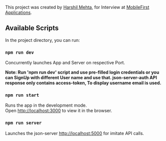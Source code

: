 This project was created by [Harshil Mehta](https://www.linkedin.com/in/harshil-mehta-437620145), for Interview at [MobileFirst Applications](https://www.mobilefirst.in/).

## Available Scripts

In the project directory, you can run:

### `npm run dev`

Concurrently launches App and Server on respective Port.

**Note: Run 'npm run dev' script and use pre-filled login credentials or you can SignUp with different User name and use that. json-server-auth API response only contains access-token, To display username email is used.**

### `npm run start`

Runs the app in the development mode.<br />
Open [http://localhost:3000](http://localhost:3000) to view it in the browser.

### `npm run server`

Launches the json-server [http://localhost:5000](http://localhost:3000) for imitate API calls.
